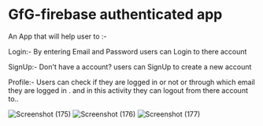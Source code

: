 # GfG-firebase authenticated app 

An App that will help user to :-

Login:-
    By entering Email and Password users can Login to there account

SignUp:-
    Don't have a account?
        users can SignUp to create a new account

Profile:-
    Users can check if they are logged in or not or through which email they are logged in
    . and in this activity they can logout from there account to..



![Screenshot (175)](https://user-images.githubusercontent.com/92597547/167154992-c91c832d-f3a9-4461-9d23-c82ca42dfd5e.png)
![Screenshot (176)](https://user-images.githubusercontent.com/92597547/167155015-7e77742e-a2ed-4e4a-b1ff-9a07ffbb8a6e.png)
![Screenshot (177)](https://user-images.githubusercontent.com/92597547/167155031-63e01732-9b58-4ad1-8f55-3d55f71dc578.png)

